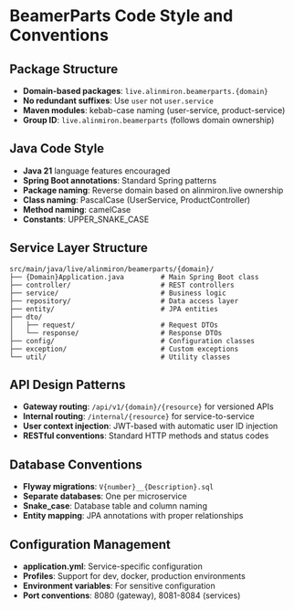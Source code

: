 # BeamerParts Code Style and Conventions

## Package Structure
- **Domain-based packages**: `live.alinmiron.beamerparts.{domain}`
- **No redundant suffixes**: Use `user` not `user.service`
- **Maven modules**: kebab-case naming (user-service, product-service)
- **Group ID**: `live.alinmiron.beamerparts` (follows domain ownership)

## Java Code Style
- **Java 21** language features encouraged
- **Spring Boot annotations**: Standard Spring patterns
- **Package naming**: Reverse domain based on alinmiron.live ownership
- **Class naming**: PascalCase (UserService, ProductController)
- **Method naming**: camelCase
- **Constants**: UPPER_SNAKE_CASE

## Service Layer Structure
```
src/main/java/live/alinmiron/beamerparts/{domain}/
├── {Domain}Application.java         # Main Spring Boot class
├── controller/                      # REST controllers
├── service/                         # Business logic
├── repository/                      # Data access layer
├── entity/                          # JPA entities
├── dto/
│   ├── request/                     # Request DTOs
│   └── response/                    # Response DTOs
├── config/                          # Configuration classes
├── exception/                       # Custom exceptions
└── util/                            # Utility classes
```

## API Design Patterns
- **Gateway routing**: `/api/v1/{domain}/{resource}` for versioned APIs
- **Internal routing**: `/internal/{resource}` for service-to-service
- **User context injection**: JWT-based with automatic user ID injection
- **RESTful conventions**: Standard HTTP methods and status codes

## Database Conventions
- **Flyway migrations**: `V{number}__{Description}.sql`
- **Separate databases**: One per microservice
- **Snake_case**: Database table and column naming
- **Entity mapping**: JPA annotations with proper relationships

## Configuration Management
- **application.yml**: Service-specific configuration
- **Profiles**: Support for dev, docker, production environments
- **Environment variables**: For sensitive configuration
- **Port conventions**: 8080 (gateway), 8081-8084 (services)